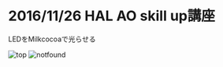 # 2016/11/26 HAL AO skill up講座

LEDをMilkcocoaで光らせる

![top](/Users/kounojunya/Downloads/top.PNG)
![notfound](/Users/kounojunya/Downloads/notfound.PNG)
